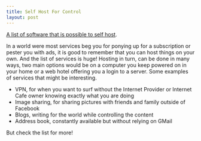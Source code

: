 ```yaml
---
title: Self Host For Control
layout: post
---
```


[A list of software that is possible to self host](https://github.com/Kickball/awesome-selfhosted/blob/master/README.md). 

In a world were most services beg you for ponying up for a subscription or pester you with ads, it is good to remember that you can host things on your own. And the list of services is huge! Hosting in turn, can be done in many ways, two main options would be on a computer you keep powered on in your home or a web hotel offering you a login to a server.
Some examples of services that might be interesting.

- VPN, for when you want to surf without the Internet Provider or Internet Cafe owner knowing exactly what you are doing
- Image sharing, for sharing pictures with friends and family outside of Facebook
- Blogs, writing for the world while controlling the content
- Address book, constantly available but without relying on GMail

But check the list for more!

